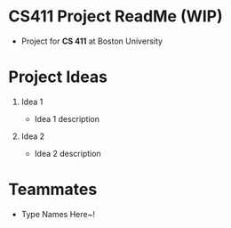 # CS411 Project ReadMe (WIP)
- Project for **CS 411** at Boston University

# Project Ideas
1) Idea 1
   - Idea 1 description

3) Idea 2
   - Idea 2 description

# Teammates
- Type Names Here~!
